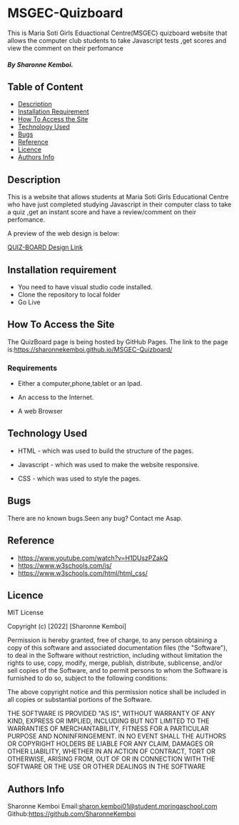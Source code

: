 # MSGEC-Quizboard
This is Maria Soti Girls Eduactional Centre(MSGEC) quizboard website that allows the computer club students  to take Javascript tests ,get scores and view the comment on their perfomance
##### By Sharonne Kemboi.


## Table of Content

+ [Description](#description)
+ [Installation Requirement](Installation)
+ [How To Access the Site](#sitelink)
+ [Technology Used](#technology-used)
+ [Bugs](#bugs)
+ [Reference](#reference)
+ [Licence](#licence)
+ [Authors Info](author-Info)


## Description
<p>This is  a website that allows students at Maria Soti Girls Educational Centre who have just completed studying Javascript in their computer class to take a quiz ,get an instant score and have a review/comment on their perfomance. </p>
<P>A preview of the web design is below:</P>

[QUIZ-BOARD Design Link](https://www.figma.com/file/mrEQFEP10RWu9CzCkXzlm0/MSGEC-QUIZBOARD-DESIGN?node-id=0%3A1)

## Installation requirement
* You need to have visual studio code installed.
* Clone the repository to local folder
* Go Live 
## How To Access the Site
The QuizBoard page is being hosted by GitHub Pages. The link to the page is:https://sharonnekemboi.github.io/MSGEC-Quizboard/

### Requirements

* Either a computer,phone,tablet or an Ipad.

* An access to the Internet.

* A web Browser


## Technology Used
* HTML - which was used to build the structure of the pages.
* Javascript - which was used to make the  website responsive.

* CSS - which was used to style the pages.

## Bugs
<p>There are no known bugs.Seen any bug? Contact me Asap.</p>

## Reference
* https://www.youtube.com/watch?v=H1DUszPZakQ
* https://www.w3schools.com/js/
* https://www.w3schools.com/html/html_css/  

## Licence

MIT License

Copyright (c) [2022] [Sharonne Kemboi]

Permission is hereby granted, free of charge, to any person obtaining a copy
of this software and associated documentation files (the "Software"), to deal
in the Software without restriction, including without limitation the rights
to use, copy, modify, merge, publish, distribute, sublicense, and/or sell
copies of the Software, and to permit persons to whom the Software is
furnished to do so, subject to the following conditions:

The above copyright notice and this permission notice shall be included in all
copies or substantial portions of the Software.

THE SOFTWARE IS PROVIDED "AS IS", WITHOUT WARRANTY OF ANY KIND, EXPRESS OR
IMPLIED, INCLUDING BUT NOT LIMITED TO THE WARRANTIES OF MERCHANTABILITY,
FITNESS FOR A PARTICULAR PURPOSE AND NONINFRINGEMENT. IN NO EVENT SHALL THE
AUTHORS OR COPYRIGHT HOLDERS BE LIABLE FOR ANY CLAIM, DAMAGES OR OTHER
LIABILITY, WHETHER IN AN ACTION OF CONTRACT, TORT OR OTHERWISE, ARISING FROM,
OUT OF OR IN CONNECTION WITH THE SOFTWARE OR THE USE OR OTHER DEALINGS IN THE
SOFTWARE

## Authors Info
Sharonne Kemboi
Email:sharon.kemboi01@student.moringaschool.com
Github:https://github.com/SharonneKemboi